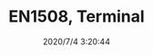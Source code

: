 ﻿---
layout: post 
title: EN1508, Terminal
tags: 
categories: housing-terminal
overview: EN1508, Terminal
series: KT
part_number: EN1508
thumb_img: static/202007/430-thumb-20200704112243.jpg
small_img: static/202007/430-20200704112243.jpg
date: 2020/7/4 3:20:44
---



